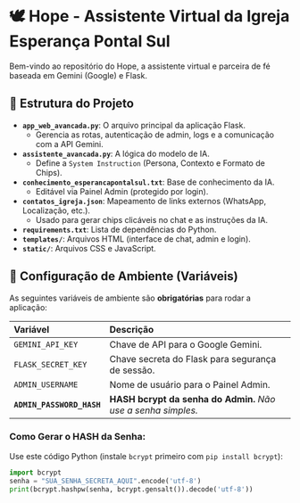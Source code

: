 # 🕊️ Hope - Assistente Virtual da Igreja Esperança Pontal Sul

Bem-vindo ao repositório do Hope, a assistente virtual e parceira de fé baseada em Gemini (Google) e Flask.

## 🚀 Estrutura do Projeto

* **`app_web_avancada.py`**: O arquivo principal da aplicação Flask.
    * Gerencia as rotas, autenticação de admin, logs e a comunicação com a API Gemini.
* **`assistente_avancada.py`**: A lógica do modelo de IA.
    * Define a `System Instruction` (Persona, Contexto e Formato de Chips).
* **`conhecimento_esperancapontalsul.txt`**: Base de conhecimento da IA.
    * Editável via Painel Admin (protegido por login).
* **`contatos_igreja.json`**: Mapeamento de links externos (WhatsApp, Localização, etc.).
    * Usado para gerar chips clicáveis no chat e as instruções da IA.
* **`requirements.txt`**: Lista de dependências do Python.
* **`templates/`**: Arquivos HTML (interface de chat, admin e login).
* **`static/`**: Arquivos CSS e JavaScript.

## 🔑 Configuração de Ambiente (Variáveis)

As seguintes variáveis de ambiente são **obrigatórias** para rodar a aplicação:

| Variável | Descrição |
| :--- | :--- |
| `GEMINI_API_KEY` | Chave de API para o Google Gemini. |
| `FLASK_SECRET_KEY` | Chave secreta do Flask para segurança de sessão. |
| `ADMIN_USERNAME` | Nome de usuário para o Painel Admin. |
| **`ADMIN_PASSWORD_HASH`** | **HASH bcrypt da senha do Admin.** *Não use a senha simples.* |

### Como Gerar o HASH da Senha:

Use este código Python (instale `bcrypt` primeiro com `pip install bcrypt`):

```python
import bcrypt
senha = "SUA_SENHA_SECRETA_AQUI".encode('utf-8')
print(bcrypt.hashpw(senha, bcrypt.gensalt()).decode('utf-8'))